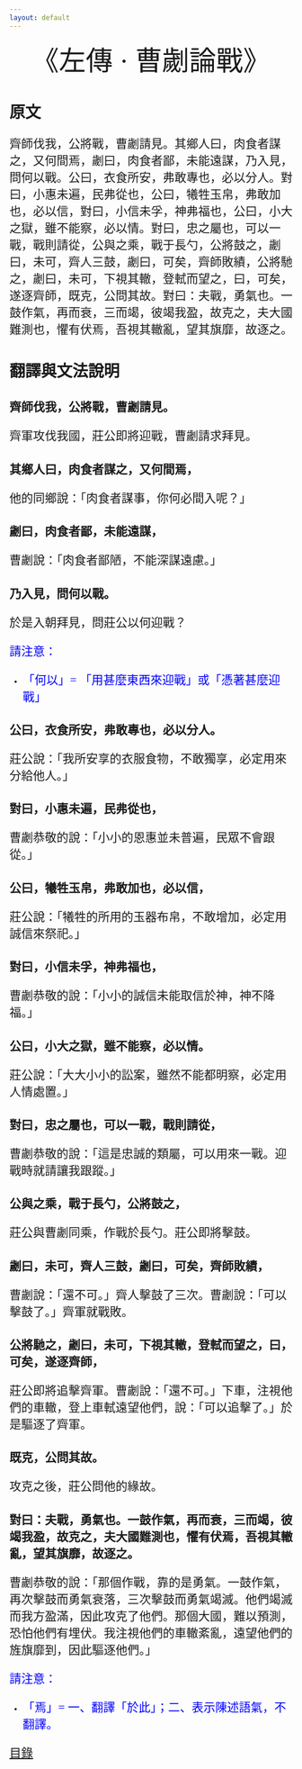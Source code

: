 ```yaml
---
layout: default
---
```

<head>
  <!-- ... -->
  <link rel="stylesheet" type="text/css" href="https://fonts.googleapis.com/earlyaccess/cwtexkai.css">
  <style>
    body {
     font-family: "cwTeXKai", serif;
    }
    p.big {
      line-height: 3;
      font-size: x-large;
    }
    p {
      font-size: 1.5em;
    }
    </style>
</head>

<center><font size="16"> 《左傳 · 曹劌論戰》 </font></center>

# 原文

齊師伐我，公將戰，曹劌請見。其鄉人曰，肉食者謀之，又何間焉，劌曰，肉食者鄙，未能遠謀，乃入見，問何以戰。公曰，衣食所安，弗敢專也，必以分人。對曰，小惠未遍，民弗從也，公曰，犧牲玉帛，弗敢加也，必以信，對曰，小信未孚，神弗福也，公曰，小大之獄，雖不能察，必以情。對曰，忠之屬也，可以一戰，戰則請從，公與之乘，戰于長勺，公將鼓之，劌曰，未可，齊人三鼓，劌曰，可矣，齊師敗績，公將馳之，劌曰，未可，下視其轍，登軾而望之，曰，可矣，遂逐齊師，既克，公問其故。對曰：夫戰，勇氣也。一鼓作氣，再而衰，三而竭，彼竭我盈，故克之，夫大國難測也，懼有伏焉，吾視其轍亂，望其旗靡，故逐之。

# 翻譯與文法說明

## 齊師伐我，公將戰，曹劌請見。

齊軍攻伐我國，莊公即將迎戰，曹劌請求拜見。

## 其鄉人曰，肉食者謀之，又何間焉，

他的同鄉說：「肉食者謀事，你何必間入呢？」

## 劌曰，肉食者鄙，未能遠謀，

曹劌說：「肉食者鄙陋，不能深謀遠慮。」

## 乃入見，問何以戰。

於是入朝拜見，問莊公以何迎戰？

<a style="color:blue;">請注意：</a>
- <p style="color:blue;">「何以」= 「用甚麼東西來迎戰」或「憑著甚麼迎戰」</p>

## 公曰，衣食所安，弗敢專也，必以分人。

莊公說：「我所安享的衣服食物，不敢獨享，必定用來分給他人。」

## 對曰，小惠未遍，民弗從也，

曹劌恭敬的說：「小小的恩惠並未普遍，民眾不會跟從。」

## 公曰，犧牲玉帛，弗敢加也，必以信，

莊公說：「犧牲的所用的玉器布帛，不敢增加，必定用誠信來祭祀。」

## 對曰，小信未孚，神弗福也，

曹劌恭敬的說：「小小的誠信未能取信於神，神不降福。」

## 公曰，小大之獄，雖不能察，必以情。

莊公說：「大大小小的訟案，雖然不能都明察，必定用人情處置。」

## 對曰，忠之屬也，可以一戰，戰則請從，

曹劌恭敬的說：「這是忠誠的類屬，可以用來一戰。迎戰時就請讓我跟蹤。」

## 公與之乘，戰于長勺，公將鼓之，

莊公與曹劌同乘，作戰於長勺。莊公即將擊鼓。

## 劌曰，未可，齊人三鼓，劌曰，可矣，齊師敗績，

曹劌說：「還不可。」齊人擊鼓了三次。曹劌說：「可以擊鼓了。」齊軍就戰敗。

## 公將馳之，劌曰，未可，下視其轍，登軾而望之，曰，可矣，遂逐齊師，

莊公即將追擊齊軍。曹劌說：「還不可。」下車，注視他們的車轍，登上車軾遠望他們，說：「可以追擊了。」於是驅逐了齊軍。

## 既克，公問其故。

攻克之後，莊公問他的緣故。

## 對曰：夫戰，勇氣也。一鼓作氣，再而衰，三而竭，彼竭我盈，故克之，夫大國難測也，懼有伏焉，吾視其轍亂，望其旗靡，故逐之。

曹劌恭敬的說：「那個作戰，靠的是勇氣。一鼓作氣，再次擊鼓而勇氣衰落，三次擊鼓而勇氣竭滅。他們竭滅而我方盈滿，因此攻克了他們。那個大國，難以預測，恐怕他們有埋伏。我注視他們的車轍紊亂，遠望他們的旌旗靡到，因此驅逐他們。」

<a style="color:blue;">請注意：</a>
- <p style="color:blue;">「焉」= 一、翻譯「於此」；二、表示陳述語氣，不翻譯。</p>

[目錄](https://wenyanwen.org)
